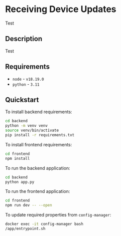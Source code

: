 # Receiving Device Updates

Test

## Description

Test

## Requirements

- `node` - `v18.19.0`
- `python` - `3.11`

## Quickstart

To install backend requirements:

```bash
cd backend
python -m venv venv
source venv/bin/activate
pip install -r requirements.txt
```

To install frontend requirements:

```bash
cd frontend
npm install
```

To run the backend application:

```bash
cd backend
python app.py
```

To run the frontend application:

```bash
cd frontend
npm run dev -- --open
```

To update required properties from `config-manager`:

```bash
docker exec -it config-manager bash
/app/entrypoint.sh
```
